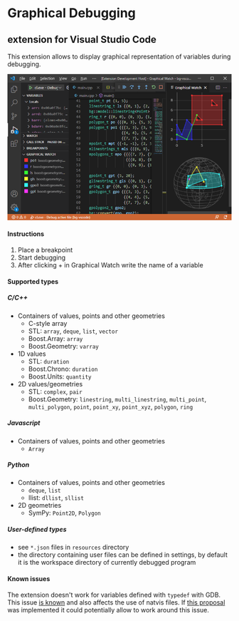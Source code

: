 # Graphical Debugging
## extension for Visual Studio Code

This extension allows to display graphical representation of variables during debugging.

![Graphical Debugging](resources/extension.png)

#### Instructions

1. Place a breakpoint
2. Start debugging
3. After clicking + in Graphical Watch write the name of a variable

#### Supported types

##### C/C++

* Containers of values, points and other geometries
  * C-style array
  * STL: `array`, `deque`, `list`, `vector`
  * Boost.Array: `array`
  * Boost.Geometry: `varray`
* 1D values
  * STL: `duration`
  * Boost.Chrono: `duration`   
  * Boost.Units: `quantity`   
* 2D values/geometries
  * STL: `complex`, `pair`
  * Boost.Geometry: `linestring`, `multi_linestring`, `multi_point`, `multi_polygon`, `point`, `point_xy`, `point_xyz`, `polygon`, `ring`

##### Javascript

* Containers of values, points and other geometries
  * `Array`

##### Python

* Containers of values, points and other geometries
  * `deque`, `list`
  * llist: `dllist`, `sllist`
* 2D geometries
  * SymPy: `Point2D`, `Polygon`

##### User-defined types

* see `*.json` files in `resources` directory
* the directory containing user files can be defined in settings, by default it is the workspace directory of currently debugged program

#### Known issues

The extension doesn't work for variables defined with `typedef` with GDB. This issue [is known](https://github.com/microsoft/vscode-cpptools/issues/3038) and also affects the use of natvis files. If [this proposal](https://github.com/microsoft/MIEngine/issues/1236) was implemented it could potentially allow to work around this issue.
